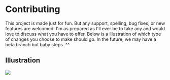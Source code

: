# Contributing

This project is made just for fun. But any support, spelling, bug fixes, or new features are welcomed. I'm as prepared as I'll ever be to take any and would love to discuss what you have to offer. Below is a illustration of which type of changes you choose to make should go. In the future, we may have a beta branch but baby steps. ^^


## Illustration

![](https://cdn.rawgit.com/tomiscw/assets/eb623530/patching.png)